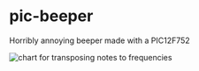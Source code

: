 # pic-beeper
Horribly annoying beeper made with a PIC12F752

![chart for transposing notes to frequencies](http://newt.phys.unsw.edu.au/jw/graphics/notesinvert.GIF)
